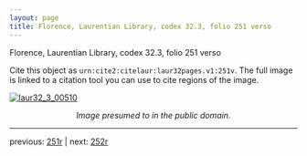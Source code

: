 ```yaml
---
layout: page
title: Florence, Laurentian Library, codex 32.3, folio 251 verso
---
```


Florence, Laurentian Library, codex 32.3, folio 251 verso

Cite this object as `urn:cite2:citelaur:laur32pages.v1:251v`.  The full image is linked to a citation tool you can use to cite regions of the image.

[![laur32_3_00510](http://www.homermultitext.org/iipsrv?IIIF=/project/homer/pyramidal/deepzoom/citelaur/laur32imgs/v1/laur32_3_00510.tif/full/800,/0/default.jpg)](http://www.homermultitext.org/ict2/?urn=urn:cite2:citelaur:laur32imgs.v1:laur32_3_00510) 

<p style="text-align: center; font-style: italic;">Image presumed to in the public domain.</p>

---

previous: [251r](../251r/) | next: [252r](../252r/)
